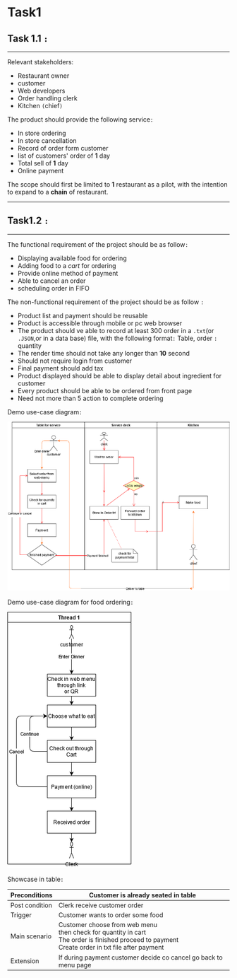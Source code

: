 # Task1

## Task 1.1 `:`

---

Relevant stakeholders:

* Restaurant owner
* customer
* Web developers
* Order handling clerk
* Kitchen `(`chief`)`

The product should provide the following service`:`

* In store ordering
* In store cancellation
* Record of order form customer
* list of customers' order of **1** day
* Total sell of **1** day  
* Online payment

The scope should first be limited to **1** restaurant as a pilot, with the intention to expand to a **chain** of restaurant.

---

## Task1.2 `:`

---

The functional requirement of the project should be as follow`:`

* Displaying available food for ordering
* Adding food to a *cart* for ordering
* Provide online method of payment
* Able to cancel an order
* scheduling order in FIFO

The non-functional requirement of the project should be as follow `:`  

* Product list and payment should be reusable
* Product is accessible through mobile or pc web browser
* The product should ve able to record at least 300 order in a `.txt`(or `.JSON`,or in a data base) file, with the following format`:` Table, order `:` quantity  
* The render time should not take any longer than **10** second  
* Should not require login from customer
* Final payment should add tax
* Product displayed should be able to display detail about ingredient for customer
* Every product should be able to be ordered from front page
* Need not more than 5 action to complete ordering

Demo use-case diagram`:`

![alt text](./Picture/Totalusecase.png)

Demo use-case diagram for food ordering`:`

![alt text](./Picture/Usecase.png)

Showcase in table`:`

|Preconditions |Customer is already seated in table |
|---|---|
|Post condition | Clerk receive customer order
|Trigger | Customer wants to order some food|
|Main scenario| Customer choose from web menu<br/> then check for quantity in cart<br/> The order is finished proceed to payment<br/>  Create order in txt file after payment
|Extension| If during payment customer decide co cancel go back to menu page
